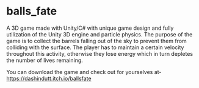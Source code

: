 # balls_fate
A 3D game made with Unity/C# with unique game design and fully utilization of the Unity 3D engine and particle physics. 
The purpose of the game is to collect the barrels falling out of the sky to prevent them from colliding with the surface.
The player has to maintain a certain velocity throughout this activity, otherwise they lose energy which in turn depletes
the number of lives remaining. 

You can download the game and check out for yourselves at-
https://dashindutt.itch.io/ballsfate
               
